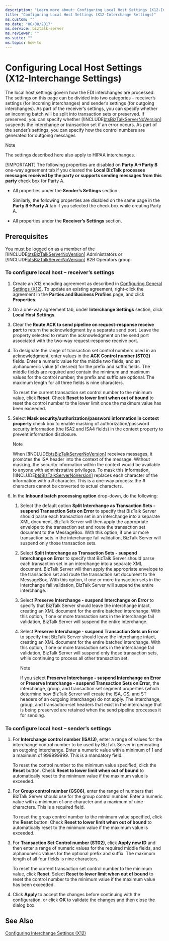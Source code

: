 ```yaml
---
description: "Learn more about: Configuring Local Host Settings (X12-Interchange Settings)"
title: "Configuring Local Host Settings (X12-Interchange Settings)"
ms.custom: ""
ms.date: "06/08/2017"
ms.service: biztalk-server
ms.reviewer: ""
ms.suite: ""
ms.topic: how-to
---
```

# Configuring Local Host Settings (X12-Interchange Settings)
The local host settings govern how the EDI interchanges are processed. The settings on this page can be divided into two categories – receiver’s settings (for incoming interchanges) and sender’s settings (for outgoing interchanges). As part of the receiver’s settings, you can specify whether an incoming batch will be split into transaction sets or preserved. If preserved, you can specify whether [!INCLUDE[btsBizTalkServerNoVersion](../includes/btsbiztalkservernoversion-md.md)] suspends the interchange or transaction set if an error occurs. As part of the sender’s settings, you can specify how the control numbers are generated for outgoing messages  
  
> [!NOTE]
>  The settings described here also apply to HIPAA interchanges.  
> 
> [!IMPORTANT]
>  The following properties are disabled on **Party A->Party B** one-way agreement tab if you cleared the **Local BizTalk processes messages received by the party or supports sending messages from this party** check box for Party A.  
> 
> - All properties under the **Sender’s Settings** section.  
> 
>   Similarly, the following properties are disabled on the same page in the **Party B->Party A** tab if you selected the check box while creating Party A.  
> 
> - All properties under the **Receiver’s Settings** section.  
  
## Prerequisites  
 You must be logged on as a member of the [!INCLUDE[btsBizTalkServerNoVersion](../includes/btsbiztalkservernoversion-md.md)] Administrators or [!INCLUDE[btsBizTalkServerNoVersion](../includes/btsbiztalkservernoversion-md.md)] B2B Operators group.  
  
### To configure local host – receiver’s settings  
  
1. Create an X12 encoding agreement as described in [Configuring General Settings (X12)](../core/configuring-general-settings-x12.md). To update an existing agreement, right-click the agreement in the **Parties and Business Profiles** page, and click **Properties**.  
  
2. On a one-way agreement tab, under **Interchange Settings** section, click **Local Host Settings**.  
  
3. Clear the **Route ACK to send pipeline on request-response receive port** to return the acknowledgment by a separate send port. Leave the property selected to return the acknowledgment on the send port associated with the two-way request-response receive port.  
  
4. To designate the range of transaction set control numbers used in an acknowledgment, enter values in the **ACK Control number (ST02)** fields. Enter a numeric value for the middle two fields, and an alphanumeric value (if desired) for the prefix and suffix fields. The middle fields are required and contain the minimum and maximum values for the control number; the prefix and suffix are optional. The maximum length for all three fields is nine characters.  
  
    To reset the current transaction set control number to the minimum value, click **Reset**. Check **Reset to lower limit when out of bound** to reset the control number to the lower limit once the maximum value has been exceeded.  
  
5. Select **Mask security/authorization/password information in context property** check box to enable masking of authorization/password security information (the ISA2 and ISA4 fields) in the context property to prevent information disclosure.  
  
   > [!NOTE]
   >  When [!INCLUDE[btsBizTalkServerNoVersion](../includes/btsbiztalkservernoversion-md.md)] receives messages, it promotes the ISA header into the context of the message. Without masking, the security information within the context would be available to anyone with administrative privileges. To mask this information, [!INCLUDE[btsBizTalkServerNoVersion](../includes/btsbiztalkservernoversion-md.md)] replaces each character of the information with a **#** character. This is a one-way process: the **#** characters cannot be converted to actual characters.  
  
6. In the **Inbound batch processing option** drop-down, do the following:  
  
   1.  Select the default option **Split Interchange as Transaction Sets - suspend Transaction Sets on Error** to specify that BizTalk Server should parse each transaction set in an interchange into a separate XML document. BizTalk Server will then apply the appropriate envelope to the transaction set and route the transaction set document to the MessageBox. With this option, if one or more transaction sets in the interchange fail validation, BizTalk Server will suspend only those transaction sets.  
  
   2.  Select **Split Interchange as Transaction Sets - suspend Interchange on Error** to specify that BizTalk Server should parse each transaction set in an interchange into a separate XML document. BizTalk Server will then apply the appropriate envelope to the transaction set and route the transaction set document to the MessageBox. With this option, if one or more transaction sets in the interchange fail validation, BizTalk Server will suspend the entire interchange.  
  
   3.  Select **Preserve Interchange - suspend Interchange on Error** to specify that BizTalk Server should leave the interchange intact, creating an XML document for the entire batched interchange. With this option, if one or more transaction sets in the interchange fail validation, BizTalk Server will suspend the entire interchange.  
  
   4.  Select **Preserve Interchange - suspend Transaction Sets on Error** to specify that BizTalk Server should leave the interchange intact, creating an XML document for the entire batched interchange. With this option, if one or more transaction sets in the interchange fail validation, BizTalk Server will suspend only those transaction sets, while continuing to process all other transaction set.  
  
       > [!NOTE]
       >  If you select **Preserve Interchange - suspend Interchange on Error** or **Preserve Interchange - suspend Transaction Sets on Error**, the interchange, group, and transaction set segment properties (which determine how BizTalk Server will create the ISA, GS, and ST headers of an outgoing interchange) do not apply. The interchange, group, and transaction-set headers that exist in the interchange that is being preserved are retained when the send pipeline processes it for sending.  
  
### To configure local host – sender’s settings  
  
1.  For **Interchange control number (ISA13)**, enter a range of values for the interchange control number to be used by BizTalk Server in generating an outgoing interchange. Enter a numeric value with a minimum of 1 and a maximum of 999999999. This is a mandatory field.  
  
     To reset the control number to the minimum value specified, click the **Reset** button. Check **Reset to lower limit when out of bound** to automatically reset to the minimum value if the maximum value is exceeded.  
  
2.  For **Group control number (GS06)**, enter the range of numbers that BizTalk Server should use for the group control number. Enter a numeric value with a minimum of one character and a maximum of nine characters. This is a required field.  
  
     To reset the group control number to the minimum value specified, click the **Reset** button. Check **Reset to lower limit when out of bound** to automatically reset to the minimum value if the maximum value is exceeded.  
  
3.  For **Transaction Set Control number (ST02)**, click **Apply new ID** and then enter a range of numeric values for the required middle fields, and alphanumeric values for the optional prefix and suffix. The maximum length of all four fields is nine characters.  
  
     To reset the current transaction set control number to the minimum value, click **Reset**. Select **Reset to lower limit when out of bound** to reset the control number to the minimum value if the maximum value has been exceeded.  
  
4.  Click **Apply** to accept the changes before continuing with the configuration, or click **OK** to validate the changes and then close the dialog box.  
  
## See Also  
 [Configuring Interchange Settings (X12)](../core/configuring-interchange-settings-x12.md)
